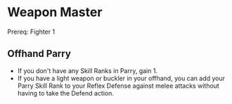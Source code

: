 # Weapon Master
Prereq: Fighter 1
## Offhand Parry
* If you don't have any Skill Ranks in Parry, gain 1.
* If you have a light weapon or buckler in your offhand, you can add your Parry Skill Rank to your Reflex Defense against melee attacks without having to take the Defend action.